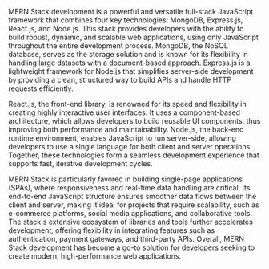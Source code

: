 MERN Stack development is a powerful and versatile full-stack JavaScript framework that combines four key technologies: MongoDB, Express.js, React.js, and Node.js. This stack provides developers with the ability to build robust, dynamic, and scalable web applications, using only JavaScript throughout the entire development process. MongoDB, the NoSQL database, serves as the storage solution and is known for its flexibility in handling large datasets with a document-based approach. Express.js is a lightweight framework for Node.js that simplifies server-side development by providing a clean, structured way to build APIs and handle HTTP requests efficiently.

React.js, the front-end library, is renowned for its speed and flexibility in creating highly interactive user interfaces. It uses a component-based architecture, which allows developers to build reusable UI components, thus improving both performance and maintainability. Node.js, the back-end runtime environment, enables JavaScript to run server-side, allowing developers to use a single language for both client and server operations. Together, these technologies form a seamless development experience that supports fast, iterative development cycles.

MERN Stack is particularly favored in building single-page applications (SPAs), where responsiveness and real-time data handling are critical. Its end-to-end JavaScript structure ensures smoother data flows between the client and server, making it ideal for projects that require scalability, such as e-commerce platforms, social media applications, and collaborative tools. The stack's extensive ecosystem of libraries and tools further accelerates development, offering flexibility in integrating features such as authentication, payment gateways, and third-party APIs. Overall, MERN Stack development has become a go-to solution for developers seeking to create modern, high-performance web applications.
